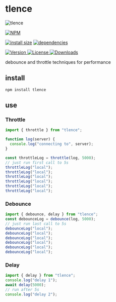 # tlence

![tlence](http://itten.ir/file/tlence-logo.png)

[![NPM](https://nodei.co/npm/tlence.png)](https://nodei.co/npm/tlence/)

[![install size](https://packagephobia.now.sh/badge?p=tlence)](https://packagephobia.now.sh/result?p=tlence) [![dependencies](https://david-dm.org/uxitten/tlence.svg)](https://david-dm.org/uxitten/tlence.svg)

<a href="https://www.npmjs.com/package/tlence">
  <img src="https://img.shields.io/npm/v/tlence.svg" alt="Version">
</a>

<a href="https://www.npmjs.com/package/tlence">
  <img src="https://img.shields.io/npm/l/tlence.svg" alt="License">
</a>

<a href="https://www.npmjs.com/package/tlence">
  <img src="https://img.shields.io/npm/dm/tlence.svg" alt="Downloads">
</a>

debounce and throttle techniques for performance

## install

```npm
npm install tlence
```

## use

### Throttle

```javascript
import { throttle } from "tlence";

function log(server) {
  console.log("connecting to", server);
}

const throttleLog = throttle(log, 5000);
// just run first call to 5s
throttleLog("local");
throttleLog("local");
throttleLog("local");
throttleLog("local");
throttleLog("local");
throttleLog("local");
```

### Debounce

```javascript
import { debounce, delay } from "tlence";
const debounceLog = debounce(log, 5000);
// just run last call to 5s
debounceLog("local");
debounceLog("local");
debounceLog("local");
debounceLog("local");
debounceLog("local");
debounceLog("local");
```

### Delay

```javascript
import { delay } from "tlence";
console.log("delay 1");
await delay(5000);
// run after 5s
console.log("delay 2");
```

